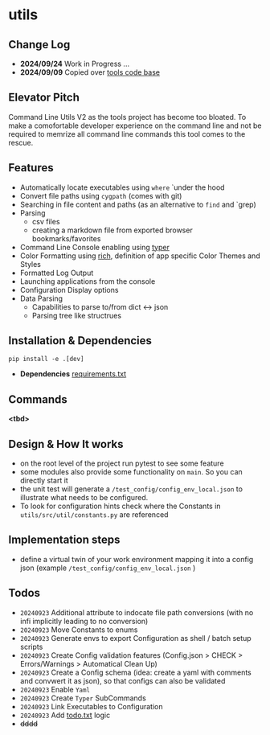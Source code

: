 # utils

## Change Log 
* **2024/09/24** Work in Progress ...
* **2024/09/09** Copied over [tools code base](https://github.com/aiventures/tools)

## Elevator Pitch

Command Line Utils V2 as the tools project has become too bloated. To make a comofortable developer experience on the command line and not be required to memrize all command line commands this tool comes to the rescue.

## Features 

* Automatically locate executables using `where` `under the hood
* Convert file paths using `cygpath` (comes with git)
* Searching in file content and paths (as an alternative to `find` and `grep)
* Parsing 
  * csv files
  * creating a markdown file from exported browser bookmarks/favorites
* Command Line Console enabling using [typer](https://pypi.org/project/typer/)
* Color Formatting using [rich](https://pypi.org/project/rich/), definition of app specific Color Themes and Styles 
* Formatted Log Output 
* Launching applications from the console
* Configuration Display options
* Data Parsing
  * Capabilities to parse to/from dict <-> json
  * Parsing tree like structrues

## Installation & Dependencies 

```
pip install -e .[dev]
```
* **Dependencies** [requirements.txt](https://github.com/aiventures/utils/blob/main/requirements/requirements.txt)

## Commands 

**\<tbd>**

## Design & How It works

* on the root level of the project run pytest to see some feature 
* some modules also provide some functionality on `main`. So you can directly start it 
* the unit test will generate a `/test_config/config_env_local.json` to illustrate what needs to be configured.
* To look for configuration hints check where the Constants in `utils/src/util/constants.py` are referenced 

## Implementation steps

* define a virtual twin of your work environment mapping it into a config json (example ```/test_config/config_env_local.json``` )

## Todos 

* `20240923` Additional attribute to indocate file path conversions (with no infi implicitly leading to no conversion)
* `20240923` Move Constants to enums 
* `20240923` Generate envs to export Configuration as shell / batch setup scripts 
* `20240923` Create Config validation features (Config.json > CHECK > Errors/Warnings > Automatical Clean Up)
* `20240923` Create a Config schema (idea: create a yaml with comments and convwert it as json), so that configs can also be validated 
* `20240923` Enable `Yaml` 
* `20240923` Create `Typer` SubCommands
* `20240923` Link Executables to Configuration
* `20240923` Add [todo.txt](https://github.com/todotxt/todo.txt) logic 
* ~~dddd~~



